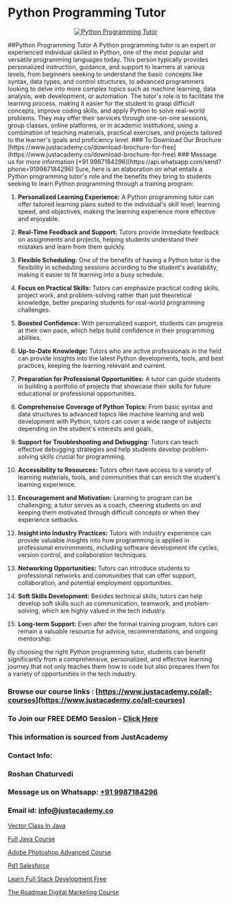 # Python Programming Tutor

<p align="center">
  <a href="https://justacademy.co/course-detail/python-training">
    <img src="https://justacademy.co/storage2/course_image/1709713400_course_image.webp" alt="Python Programming Tutor">
  </a>
</p>
##Python Programming Tutor
A Python programming tutor is an expert or experienced individual skilled in Python, one of the most popular and versatile programming languages today. This person typically provides personalized instruction, guidance, and support to learners at various levels, from beginners seeking to understand the basic concepts like syntax, data types, and control structures, to advanced programmers looking to delve into more complex topics such as machine learning, data analysis, web development, or automation. The tutor's role is to facilitate the learning process, making it easier for the student to grasp difficult concepts, improve coding skills, and apply Python to solve real-world problems. They may offer their services through one-on-one sessions, group classes, online platforms, or in academic institutions, using a combination of teaching materials, practical exercises, and projects tailored to the learner's goals and proficiency level.
### To Download Our Brochure [https://www.justacademy.co/download-brochure-for-free](https://www.justacademy.co/download-brochure-for-free)
### Message us for more information [+91 9987184296](https://api.whatsapp.com/send?phone=919987184296)
Sure, here is an elaboration on what entails a Python programming tutor's role and the benefits they bring to students seeking to learn Python programming through a training program:

1) **Personalized Learning Experience:** A Python programming tutor can offer tailored learning plans suited to the individual's skill level, learning speed, and objectives, making the learning experience more effective and enjoyable.

2) **Real-Time Feedback and Support:** Tutors provide immediate feedback on assignments and projects, helping students understand their mistakes and learn from them quickly.

3) **Flexible Scheduling:** One of the benefits of having a Python tutor is the flexibility in scheduling sessions according to the student's availability, making it easier to fit learning into a busy schedule.

4) **Focus on Practical Skills:** Tutors can emphasize practical coding skills, project work, and problem-solving rather than just theoretical knowledge, better preparing students for real-world programming challenges.

5) **Boosted Confidence:** With personalized support, students can progress at their own pace, which helps build confidence in their programming abilities.

6) **Up-to-Date Knowledge:** Tutors who are active professionals in the field can provide insights into the latest Python developments, tools, and best practices, keeping the learning relevant and current.

7) **Preparation for Professional Opportunities:** A tutor can guide students in building a portfolio of projects that showcase their skills for future educational or professional opportunities.

8) **Comprehensive Coverage of Python Topics:** From basic syntax and data structures to advanced topics like machine learning and web development with Python, tutors can cover a wide range of subjects depending on the student's interests and goals.

9) **Support for Troubleshooting and Debugging:** Tutors can teach effective debugging strategies and help students develop problem-solving skills crucial for programming.

10) **Accessibility to Resources:** Tutors often have access to a variety of learning materials, tools, and communities that can enrich the student's learning experience.

11) **Encouragement and Motivation:** Learning to program can be challenging; a tutor serves as a coach, cheering students on and keeping them motivated through difficult concepts or when they experience setbacks.

12) **Insight into Industry Practices:** Tutors with industry experience can provide valuable insights into how programming is applied in professional environments, including software development life cycles, version control, and collaboration techniques.

13) **Networking Opportunities:** Tutors can introduce students to professional networks and communities that can offer support, collaboration, and potential employment opportunities.

14) **Soft Skills Development:** Besides technical skills, tutors can help develop soft skills such as communication, teamwork, and problem-solving, which are highly valued in the tech industry.

15) **Long-term Support:** Even after the formal training program, tutors can remain a valuable resource for advice, recommendations, and ongoing mentorship.

By choosing the right Python programming tutor, students can benefit significantly from a comprehensive, personalized, and effective learning journey that not only teaches them how to code but also prepares them for a variety of opportunities in the tech industry.

### Browse our course links : [https://www.justacademy.co/all-courses](https://www.justacademy.co/all-courses) 
### To Join our FREE DEMO Session - [Click Here](https://www.justacademy.co/register-for-course-demo)


### This information is sourced from JustAcademy
### Contact Info:
### Roshan Chaturvedi
### Message us on Whatsapp: [+91 9987184296](https://api.whatsapp.com/send?phone=919987184296)
### Email id: [info@justacademy.co](mailto:info@justacademy.co)
                
[Vector Class In Java](https://www.linkedin.com/pulse/vector-class-java-justacademy-chennai-xqxre/)

[Full Java Course](https://www.linkedin.com/pulse/full-java-course-justacademy-ahmedabad-lcaic/)

[Adobe Photoshop Advanced Course](https://medium.com/@shivamja27/adobe-photoshop-advanced-course-926d3e872889)

[Pd1 Salesforce](https://medium.com/@justacademytraining/pd1-salesforce-1f0715f24742)

[Learn Full Stack Development Free](https://justacademyin.github.io/justacademy/learn-full-stack-development-free)

[The Roadmap Digital Marketing Course](https://justacademyin.github.io/justacademy/the-roadmap-digital-marketing-course)

